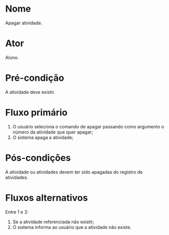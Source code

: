 # Nome
Apagar atividade.

# Ator
Aluno.

# Pré-condição
A atividade deve existir.

# Fluxo primário
1. O usuário seleciona o comando de apagar passando como argumento o número da
   atividade que quer apagar;
2. O sistema apaga a atividade;

# Pós-condições
A atividade ou atividades devem ter sido apagadas do registro de atividades.

# Fluxos alternativos
Entre 1 e 2:
1. Se a atividade referenciada não existir;
2. O sistema informa ao usuário que a atividade não existe.

